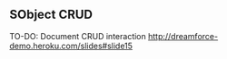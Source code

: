 SObject CRUD
------------

TO-DO: Document CRUD interaction http://dreamforce-demo.heroku.com/slides#slide15